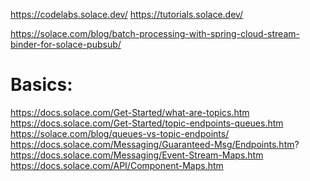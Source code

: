https://codelabs.solace.dev/
https://tutorials.solace.dev/


https://solace.com/blog/batch-processing-with-spring-cloud-stream-binder-for-solace-pubsub/




Basics:
=======
https://docs.solace.com/Get-Started/what-are-topics.htm
https://docs.solace.com/Get-Started/topic-endpoints-queues.htm
https://solace.com/blog/queues-vs-topic-endpoints/
https://docs.solace.com/Messaging/Guaranteed-Msg/Endpoints.htm?
https://docs.solace.com/Messaging/Event-Stream-Maps.htm
https://docs.solace.com/API/Component-Maps.htm
